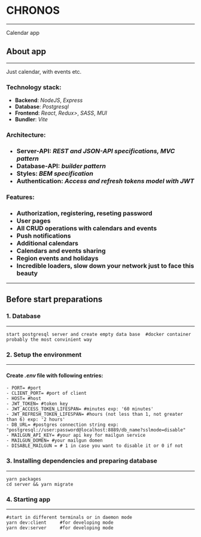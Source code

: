 # CHRONOS
---

Calendar app

## About app
---
Just calendar, with events etc.

<h3>Technology stack:</h3>
<ul>
	<li><b>Backend</b>: 	<i>NodeJS</i>, <i>Express</i> </li>
	<li><b>Database</b>: 	<i>Postgresql</i> </li>
	<li><b>Frontend</b>: 	<i>React</i>, <i>Redux></i>, <i>SASS</i>, <i>MUI</i> </li>
	<li><b>Bundler</b>: 	<i>Vite</i> </li>
</ul>

<h3>Architecture:<h3>
<ul>
	<li><b>Server-API:</b> 	<i>REST and JSON-API specifications, MVC pattern</i> </li>
	<li><b>Database-API:</b> <i>builder pattern</i> </li>
	<li><b>Styles:</b> <i> BEM specification</i> </li>
	<li><b>Authentication:</b> <i> Access and refresh tokens model with JWT</i> </li>
</ul>

<h3>Features:<h3>
<ul>	
	<li>Authorization, registering, reseting password</li>
	<li>User pages</li>
	<li>All CRUD operations with calendars and events</li>
	<li>Push notifications</li>
	<li>Additional calendars</li>
	<li>Calendars and events sharing</li>
	<li>Region events and holidays</li>
	<li>Incredible loaders, slow down your network just to face this beauty</li>
</ul>
<hr>
<h2>Before start preparations</h2>

### 1. Database
---
    start postgresql server and create empty data base 	#docker container probably the most convinient way
    
### 2. Setup the environment
---
#### Create ***.env*** file with following entries:
	- PORT= #port
	- CLIENT_PORT= #port of client
	- HOST= #host
	- JWT_TOKEN= #token key
	- JWT_ACCESS_TOKEN_LIFESPAN= #minutes exp: '60 minutes'
	- JWT_REFRESH_TOKEN_LIFESPAN= #hours (not less than 1, not greater than 6) exp: '2 hours'
	- DB_URL= #postgres connection string exp: "postgresql://user:password@localhost:8889/db_name?sslmode=disable"
	- MAILGUN_API_KEY= #your api key for mailgun service
	- MAILGUN_DOMEN= #your mailgun domen
	- DISABLE_MAILGUN = # 1 in case you want to disable it or 0 if not

### 3. Installing dependencies and preparing database
---
	yarn packages      
	cd server && yarn migrate

### 4. Starting app
---
	#start in different terminals or in daemon mode
	yarn dev:client 	#for developing mode
	yarn dev:server 	#for developing mode
